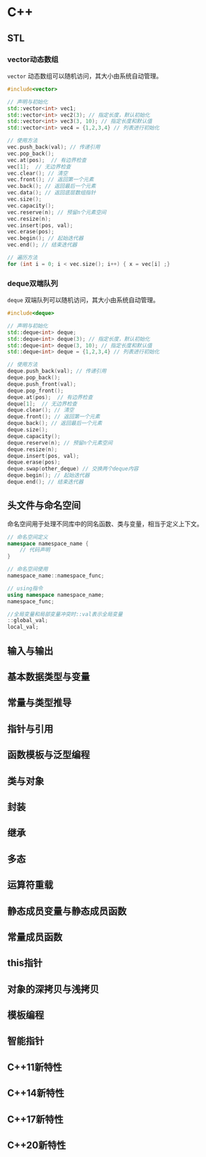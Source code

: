 # C++

## STL

### vector动态数组

`vector` 动态数组可以随机访问，其大小由系统自动管理。

```cpp
#include<vector>

// 声明与初始化
std::vector<int> vec1;
std::vector<int> vec2(3); // 指定长度，默认初始化
std::vector<int> vec3(3, 10); // 指定长度和默认值
std::vector<int> vec4 = {1,2,3,4} // 列表进行初始化

// 使用方法
vec.push_back(val); // 传递引用
vec.pop_back();
vec.at(pos);  // 有边界检查
vec[1];  // 无边界检查
vec.clear(); // 清空
vec.front(); // 返回第一个元素
vec.back(); // 返回最后一个元素
vec.data(); // 返回底层数组指针
vec.size();
vec.capacity();
vec.reserve(n); // 预留n个元素空间
vec.resize(n);
vec.insert(pos, val);
vec.erase(pos);
vec.begin(); // 起始迭代器
vec.end(); // 结束迭代器

// 遍历方法
for (int i = 0; i < vec.size(); i++) { x = vec[i] ;}
```

### deque双端队列

`deque` 双端队列可以随机访问，其大小由系统自动管理。

```cpp
#include<deque>

// 声明与初始化
std::deque<int> deque;
std::deque<int> deque(3); // 指定长度，默认初始化
std::deque<int> deque(3, 10); // 指定长度和默认值
std::deque<int> deque = {1,2,3,4} // 列表进行初始化

// 使用方法
deque.push_back(val); // 传递引用
deque.pop_back();
deque.push_front(val);
deque.pop_front();
deque.at(pos);  // 有边界检查
deque[1];  // 无边界检查
deque.clear(); // 清空
deque.front(); // 返回第一个元素
deque.back(); // 返回最后一个元素
deque.size();
deque.capacity();
deque.reserve(n); // 预留n个元素空间
deque.resize(n);
deque.insert(pos, val);
deque.erase(pos);
deque.swap(other_deque) // 交换两个deque内容
deque.begin(); // 起始迭代器
deque.end(); // 结束迭代器
```


## 头文件与命名空间

命名空间用于处理不同库中的同名函数、类与变量，相当于定义上下文。

```cpp
// 命名空间定义
namespace namespace_name {
    // 代码声明
}

// 命名空间使用
namespace_name::namespace_func;

// using指令
using namespace namespace_name;
namespace_func;

//全局变量和局部变量冲突时::val表示全局变量
::global_val;
local_val;
```
## 输入与输出

## 基本数据类型与变量

## 常量与类型推导

## 指针与引用

## 函数模板与泛型编程


## 类与对象

## 封装

## 继承

## 多态

## 运算符重载

## 静态成员变量与静态成员函数

## 常量成员函数

## this指针

## 对象的深拷贝与浅拷贝

## 模板编程


## 智能指针


## C++11新特性

## C++14新特性

## C++17新特性

## C++20新特性